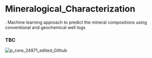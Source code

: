 # Mineralogical_Characterization
   . Machine learning approach to predict the mineral compositions using conventional and geochemical well logs

### TBC



![p_core_24971_edited_Github](https://github.com/Jon-GSC/Mineralogical_Characterization/assets/39324742/fda6d582-2002-4897-84aa-a474f1cb553e)

